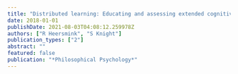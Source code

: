 ```yaml
---
title: "Distributed learning: Educating and assessing extended cognitive systems"
date: 2018-01-01
publishDate: 2021-08-03T04:08:12.259978Z
authors: ["R Heersmink", "S Knight"]
publication_types: ["2"]
abstract: ""
featured: false
publication: "*Philosophical Psychology*"
---
```


